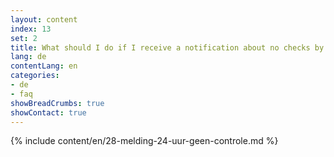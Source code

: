 ```yaml
---
layout: content
index: 13
set: 2
title: What should I do if I receive a notification about no checks by the app for 24 hours?
lang: de
contentLang: en
categories:
- de
- faq
showBreadCrumbs: true
showContact: true
---
```

{% include content/en/28-melding-24-uur-geen-controle.md %}
